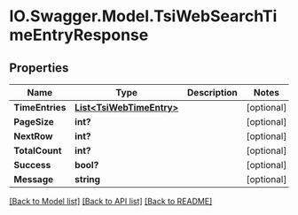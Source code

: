 # IO.Swagger.Model.TsiWebSearchTimeEntryResponse
## Properties

Name | Type | Description | Notes
------------ | ------------- | ------------- | -------------
**TimeEntries** | [**List&lt;TsiWebTimeEntry&gt;**](TsiWebTimeEntry.md) |  | [optional] 
**PageSize** | **int?** |  | [optional] 
**NextRow** | **int?** |  | [optional] 
**TotalCount** | **int?** |  | [optional] 
**Success** | **bool?** |  | [optional] 
**Message** | **string** |  | [optional] 

[[Back to Model list]](../README.md#documentation-for-models) [[Back to API list]](../README.md#documentation-for-api-endpoints) [[Back to README]](../README.md)

